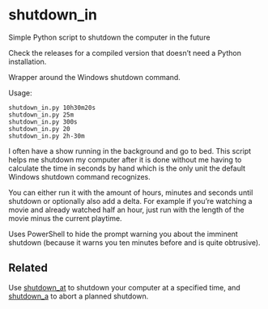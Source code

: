 # shutdown_in
Simple Python script to shutdown the computer in the future

Check the releases for a compiled version that doesn’t need a Python installation.

Wrapper around the Windows shutdown command.

Usage:
```
shutdown_in.py 10h30m20s  
shutdown_in.py 25m  
shutdown_in.py 300s  
shutdown_in.py 20
shutdown_in.py 2h-30m
```
I often have a show running in the background and go to bed. This script helps me shutdown my computer after it is done without me having to calculate the time in seconds by hand which is the only unit the default Windows shutdown command recognizes.

You can either run it with the amount of hours, minutes and seconds until shutdown or optionally also add a delta. For example if you’re watching a movie and already watched half an hour, just run with the length of the movie minus the current playtime.

Uses PowerShell to hide the prompt warning you about the imminent shutdown (because it warns you ten minutes before and is quite obtrusive).

## Related
Use [shutdown_at](https://github.com/jonasw234/shutdown_at) to shutdown your computer at a specified time, and [shutdown_a](https://github.com/jonasw234/shutdown_a) to abort a planned shutdown.
